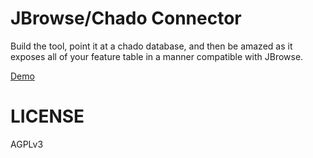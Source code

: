 # JBrowse/Chado Connector

Build the tool, point it at a chado database, and then be amazed as it exposes
all of your feature table in a manner compatible with JBrowse.

[Demo](http://erasche.github.io/chado-angular-admin/browser.html)

# LICENSE

AGPLv3

